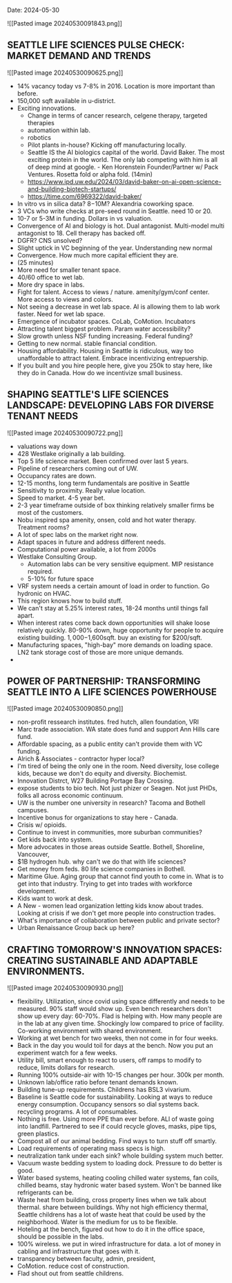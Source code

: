 Date: 2024-05-30

![[Pasted image 20240530091843.png]]
## SEATTLE LIFE SCIENCES PULSE CHECK: MARKET DEMAND AND TRENDS
![[Pasted image 20240530090625.png]]

- 14% vacancy today vs 7-8% in 2016.  Location is more important than before. 
- 150,000 sqft available in u-district.  
- Exciting innovations.  
	- Change in terms of cancer research, celgene therapy, targeted therapies
	- automation within lab.
	- robotics
	- Pilot plants in-house? Kicking off manufacturing locally.  
	- Seattle IS the AI biologics capital of the world. David Baker.  The most exciting protein in the world. The only lab competing with him is all of deep mind at google. - Ken Horenstein Founder/Partner w/ Pack Ventures. Rosetta fold or alpha fold. (14min)
	- https://www.ipd.uw.edu/2024/03/david-baker-on-ai-open-science-and-building-biotech-startups/
	- https://time.com/6969322/david-baker/
- In vitro vs in silica data? $8-$10M? Alexandria coworking space.  
- 3 VCs who write checks at pre-seed round in Seattle.  need 10 or 20.
- 10-7 or 5-3M in funding.  Dollars in vs valuation. 
- Convergence of AI and biology is hot.  Dual antagonist. Multi-model multi antagonist to 18. Cell therapy has backed off. 
- DGFR? CNS unsolved? 
- Slight uptick in VC beginning of the year. Understanding new normal
- Convergence. How much more capital efficient they are. 
- (25 minutes)
- More need for smaller tenant space. 
- 40/60 office to wet lab.
- More dry space in labs. 
- Fight for talent. Access to views / nature. amenity/gym/conf center. More access to views and colors. 
- Not seeing a decrease in wet lab space. AI is allowing them to lab work faster. Need for wet lab space. 
- Emergence of incubator spaces. CoLab, CoMotion. Incubators
- Attracting talent biggest problem. Param water accessibility?
- Slow growth unless NSF funding increasing. Federal funding? 
- Getting to new normal. stable financial condition. 
- Housing affordability. Housing in Seattle is ridiculous, way too unaffordable to attract talent.  Embrace incentivizing entrepuership. 
- If you built and you hire people here, give you 250k to stay here, like they do in Canada. How do we incentivize small business. 

## SHAPING SEATTLE'S LIFE SCIENCES LANDSCAPE: DEVELOPING LABS FOR DIVERSE TENANT NEEDS
![[Pasted image 20240530090722.png]]
- valuations way down
- 428 Westlake originally a lab building.
- Top 5 life science market. Been confirmed over last 5 years. 
- Pipeline of researchers coming out of UW. 
- Occupancy rates are down. 
- 12-15 months, long term fundamentals are positive in Seattle
- Sensitivity to proximity. Really value location. 
- Speed to market. 4-5 year bet.
- 2-3 year timeframe outside of box thinking relatively smaller firms be most of the customers. 
- Nobu inspired spa amenity, onsen, cold and hot water therapy. Treatment rooms?
- A lot of spec labs on the market right now.
- Adapt spaces in future and address different needs.
- Computational power available, a lot from 2000s
- Westlake Consulting Group.
	- Automation labs can be very sensitive equipment. MIP resistance required. 
	- 5-10% for future space
- VRF system needs a certain amount of load in order to function. Go hydronic on HVAC.
- This region knows how to build stuff. 
- We can't stay at 5.25% interest rates, 18-24 months until things fall apart. 
- When interest rates come back down opportunities will shake loose relatively quickly. 80-90% down, huge opportunity for people to acquire existing building. $1,000-$1,600sqft. buy an existing for $200/sqft.
- Manufacturing spaces, "high-bay" more demands on loading space. LN2 tank storage cost of those are more unique demands. 
- 


## POWER OF PARTNERSHIP: TRANSFORMING SEATTLE INTO A LIFE SCIENCES POWERHOUSE
![[Pasted image 20240530090850.png]]
- non-profit ressearch institutes. fred hutch, allen foundation, VRI
- Marc trade association. WA state does fund and support Ann Hills care fund. 
- Affordable spacing, as a public entity can't provide them with VC funding. 
- Alrich & Associates - contractor hyper local?
- I'm tired of being the only one in the room. Need diversity, lose college kids, because we don't do equity and diversity. Biochemist. 
- Innovation Distrct, W27 Building Portage Bay Crossing.
- expose students to bio tech. Not just phizer or Seagen. Not just PHDs, folks all across economic continuum.
- UW is the number one university in research? Tacoma and Bothell campuses. 
- Incentive bonus for organizations to stay here - Canada.
- Crisis w/ opioids. 
- Continue to invest in communities, more suburban communities?
- Get kids back into system.
- More advocates in those areas outside Seattle. Bothell, Shoreline, Vancouver,
- $1B hydrogen hub. why can't we do that with life sciences?
- Get money from feds.  80 life science companies in Bothell. 
- Maritime Glue. Aging group that cannot find youth to come in. What is to get into that industry.  Trying to get into trades with workforce development. 
- Kids want to work at desk. 
- A New - women lead organization letting kids know about trades. Looking at crisis if we don't get more people into construction trades.
- What's importance of collaboration between public and private sector? 
- Urban Renaissance Group back up here? 


## CRAFTING TOMORROW'S INNOVATION SPACES: CREATING SUSTAINABLE AND ADAPTABLE ENVIRONMENTS.
![[Pasted image 20240530090930.png]]
- flexibility. Utilization, since covid using space differently and needs to be measured. 90% staff would show up. Even bench researchers don't show up every day: 60-70%.  Flad is helping with. How many people are in the lab at any given time.  Shockingly low compared to price of facility. Co-working environment with shared environment. 
- Working at wet bench for two weeks, then not come in for four weeks.
- Back in the day you would toil for days at the bench.  Now you put an experiment watch for a few weeks.
- Utility bill, smart enough to react to users, off ramps to modify to reduce, limits dollars for research. 
- Running 100% outside-air with 10-15 changes per hour. 300k per month. 
- Unknown lab/office ratio before tenant demands known. 
- Building tune-up requirements. Childrens has BSL3 vivarium. 
- Baseline is Seattle code for sustainability. Looking at ways to reduce energy consumption. Occupancy sensors so dial systems back. recycling programs. A lot of consumables. 
- Nothing is free.  Using more PPE than ever before. ALl of waste going into landfill. Partnered to see if could recycle gloves, masks, pipe tips, green plastics. 
- Compost all of our animal bedding. Find ways to turn stuff off smartly. 
- Load requirements of operating mass specs is high. 
- neutralization tank under each sink? whole building system much better.
- Vacuum waste bedding system to loading dock. Pressure to do better is good. 
- Water based systems, heating cooling chilled water systems, fan coils, chilled beams, stay hydronic water based system. Won't be banned like refrigerants can be. 
- Waste heat from building, cross property lines when we talk about thermal. share between buildings. Why not high efficiency thermal, Seattle childrens has a lot of waste heat that could be used by the neighborhood. Water is the medium for us to be flexible. 
- Hoteling at the bench, figured out how to do it in the office space, should be possible in the labs. 
- 100% wireless. we put in wired infrastructure for data. a lot of money in cabling and infrastructure that goes with it. 
- transparency between faculty, admin, president, 
- CoMotion. reduce cost of construction.  
- Flad shout out from seattle childrens. 